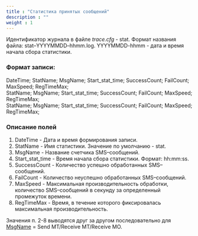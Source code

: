 ```yaml
---
title : "Статистика принятых сообщений"
description : ""
weight : 1
---
```


Идентификатор журнала в файле *trace.cfg* - stat.
Формат названия файла: stat–YYYYMMDD–hhmm.log.
YYYYMMDD-hhmm - дата и время начала сбора статистики.

### Формат записи:

DateTime; StatName; MsgName; Start_stat_time; SuccessCount; FailCount; MaxSpeed; RegTimeMax;<br>
StatName; MsgName; Start_stat_time; SuccessCount; FailCount; MaxSpeed; RegTimeMax;<br>
StatName; MsgName; Start_stat_time; SuccessCount; FailCount; MaxSpeed; RegTimeMax;

### Описание полей

1. DateTime - Дата и время формирования записи.
2. StatName - Имя статистики. Значение по умолчанию - stat.
3. <a name="msgname">MsgName</a> - Название счетчика SMS–сообщений.
4. Start_stat_time - Время начала сбора статистики. Формат: hh:mm:ss.
5. SuccessCount - Количество успешно обработанных SMS–сообщений.
6. FailCount - Количество неуспешно обработанных SMS–сообщений.
7. MaxSpeed - Максимальная производительность обработки, количество SMS–сообщений в секунду за определенный промежуток времени.
8. RegTimeMax - Время, в течение которого фиксировалась максимальная
производительность.

Значения п. 2-8 выводятся друг за другом последовательно для [MsgName](#msgname) = Send MT/Receive MT/Receive MO.
